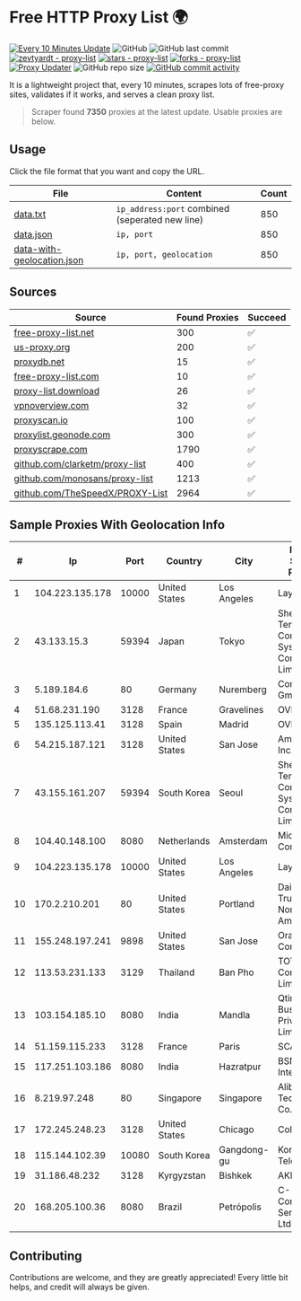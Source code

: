 
# Free HTTP Proxy List 🌍

[![Every 10 Minutes Update](https://github.com/mertguvencli/http-proxy-list/actions/workflows/main.yml/badge.svg?branch=main)](https://github.com/mertguvencli/http-proxy-list/actions/workflows/main.yml)
![GitHub](https://img.shields.io/github/license/mertguvencli/http-proxy-list)
![GitHub last commit](https://img.shields.io/github/last-commit/mertguvencli/http-proxy-list)
[![zevtyardt - proxy-list](https://img.shields.io/static/v1?label=zevtyardt&message=proxy-list&color=blue&logo=github)](https://github.com/zevtyardt/proxy-list "Go to GitHub repo")
[![stars - proxy-list](https://img.shields.io/github/stars/zevtyardt/proxy-list?style=social)](https://github.com/zevtyardt/proxy-list)
[![forks - proxy-list](https://img.shields.io/github/forks/zevtyardt/proxy-list?style=social)](https://github.com/zevtyardt/proxy-list)
[![Proxy Updater](https://github.com/zevtyardt/proxy-list/workflows/Proxy%20Updater/badge.svg)](https://github.com/zevtyardt/proxy-list/actions?query=workflow:"Proxy+Updater")
![GitHub repo size](https://img.shields.io/github/repo-size/zevtyardt/proxy-list)
[![GitHub commit activity](https://img.shields.io/github/commit-activity/m/zevtyardt/proxy-list?logo=commits)](https://github.com/zevtyardt/proxy-list/commits/main)

It is a lightweight project that, every 10 minutes, scrapes lots of free-proxy sites, validates if it works, and serves a clean proxy list.

> Scraper found **7350** proxies at the latest update. Usable proxies are below.

## Usage

Click the file format that you want and copy the URL.

|File|Content|Count|
|----|-------|-----|
|[data.txt](https://raw.githubusercontent.com/mertguvencli/http-proxy-list/main/proxy-list/data.txt)|`ip_address:port` combined (seperated new line)|850|
|[data.json](https://raw.githubusercontent.com/mertguvencli/http-proxy-list/main/proxy-list/data.json)|`ip, port`|850|
|[data-with-geolocation.json](https://raw.githubusercontent.com/mertguvencli/http-proxy-list/main/proxy-list/data-with-geolocation.json)|`ip, port, geolocation`|850|

## Sources

|Source|Found Proxies|Succeed|
|------|-------------|-------|
|[free-proxy-list.net](https://free-proxy-list.net)|300|✅|
|[us-proxy.org](https://www.us-proxy.org)|200|✅|
|[proxydb.net](http://proxydb.net)|15|✅|
|[free-proxy-list.com](https://free-proxy-list.com/?page=&port=&type%5B%5D=http&type%5B%5D=https&up_time=0&search=Search)|10|✅|
|[proxy-list.download](https://www.proxy-list.download/HTTP)|26|✅|
|[vpnoverview.com](https://vpnoverview.com/privacy/anonymous-browsing/free-proxy-servers)|32|✅|
|[proxyscan.io](https://www.proxyscan.io)|100|✅|
|[proxylist.geonode.com](https://proxylist.geonode.com/api/proxy-list?limit=300&page=1&sort_by=lastChecked&sort_type=desc&protocols=http,https)|300|✅|
|[proxyscrape.com](https://api.proxyscrape.com/v2/?request=displayproxies&protocol=http&timeout=10000&country=all&ssl=all&anonymity=all)|1790|✅|
|[github.com/clarketm/proxy-list](https://raw.githubusercontent.com/clarketm/proxy-list/master/proxy-list-raw.txt)|400|✅|
|[github.com/monosans/proxy-list](https://raw.githubusercontent.com/monosans/proxy-list/main/proxies/http.txt)|1213|✅|
|[github.com/TheSpeedX/PROXY-List](https://raw.githubusercontent.com/TheSpeedX/PROXY-List/master/http.txt)|2964|✅|


## Sample Proxies With Geolocation Info

|#|Ip|Port|Country|City|Internet Service Provider|
|-|--|----|-------|----|-------------------------|
|1|104.223.135.178|10000|United States|Los Angeles|LayerHost|
|2|43.133.15.3|59394|Japan|Tokyo|Shenzhen Tencent Computer Systems Company Limited|
|3|5.189.184.6|80|Germany|Nuremberg|Contabo GmbH|
|4|51.68.231.190|3128|France|Gravelines|OVH SAS|
|5|135.125.113.41|3128|Spain|Madrid|OVH SAS|
|6|54.215.187.121|3128|United States|San Jose|Amazon.com, Inc.|
|7|43.155.161.207|59394|South Korea|Seoul|Shenzhen Tencent Computer Systems Company Limited|
|8|104.40.148.100|8080|Netherlands|Amsterdam|Microsoft Corporation|
|9|104.223.135.178|10000|United States|Los Angeles|LayerHost|
|10|170.2.210.201|80|United States|Portland|Daimler Trucks of North America LLC|
|11|155.248.197.241|9898|United States|San Jose|Oracle Corporation|
|12|113.53.231.133|3129|Thailand|Ban Pho|TOT Public Company Limited|
|13|103.154.185.10|8080|India|Mandla|Qtime Businesses Private Limited|
|14|51.159.115.233|3128|France|Paris|SCALEWAY|
|15|117.251.103.186|8080|India|Hazratpur|BSNL Internet|
|16|8.219.97.248|80|Singapore|Singapore|Alibaba (US) Technology Co., Ltd.|
|17|172.245.248.23|3128|United States|Chicago|ColoCrossing|
|18|115.144.102.39|10080|South Korea|Gangdong-gu|Korea Telecom|
|19|31.186.48.232|3128|Kyrgyzstan|Bishkek|AKNET Ltd.|
|20|168.205.100.36|8080|Brazil|Petrópolis|C-ComTelecom Servios Ltda-ME|



## Contributing

Contributions are welcome, and they are greatly appreciated! Every
little bit helps, and credit will always be given.

